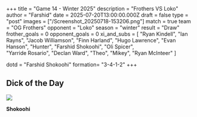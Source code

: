 +++ 
title = "Game 14 - Winter 2025" 
description = "Frothers VS Loko" 
author = "Farshid" 
date = 2025-07-20T13:00:00.000Z 
draft = false 
type = "post" 
images = ["/Screenshot_20250718-153206.png"] 
match = true 
team = "OG Frothers" 
opponent = "Loko" 
season = "winter" 
result = "Draw" 
frother_goals = 0 
opponent_goals = 0
xi_and_subs = [
 "Ryan Kindell",
 "Ian Rayns",
 "Jacob Williamson",
 "Finn Harland",
 "Hugo Lawrence", 
 "Evan Hanson",
 "Hunter", 
 "Farshid Shokoohi", 
 "Oli Spicer",  
 "Yarride Rosario", 
 "Declan Ward", 
 "Theo", 
 "Mikey",
 "Ryan McInteer"
]

dotd = "Farshid Shokoohi"
formation= "3-4-1-2"
+++



## Dick of the Day

![](https://media1.giphy.com/media/v1.Y2lkPTZjMDliOTUydDloa3JoMWl4ZGt3a3dzMWhzMHk0aHJkZXNuMHN6aTNhaWNueWd0ZSZlcD12MV9pbnRlcm5hbF9naWZfYnlfaWQmY3Q9Zw/lqpUzcQUwxUeM2UUMh/giphy.gif)

**Shokoohi**